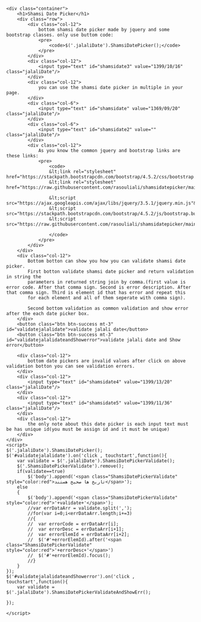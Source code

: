 
	<div class="container"> 
		<h1>Shamsi Date Picker</h1>
		<div class="row">
			<div class="col-12">
				bottom shamsi date picker made by jquery and some bootstrap classes. only use buttom code:
				<pre>
					<code>$('.jalaliDate').ShamsiDatePicker();</code>
				</pre>
			</div>
			<div class="col-12">
				<input type="text" id="shamsidate3" value="1399/10/16" class="jalaliDate"/>
			</div>
			<div class="col-12">
				you can use the shamsi date picker in multiple in your page.
			</div>
			<div class="col-6">
				<input type="text" id="shamsidate" value="1369/09/20" class="jalaliDate"/>
			</div>
			<div class="col-6">
				<input type="text" id="shamsidate2" value="" class="jalaliDate"/>
			</div>
			<div class="col-12">
				As you know the common jquery and bootstrap links are these links:
  				<pre>
					<code>
					&lt;link rel="stylesheet" href="https://stackpath.bootstrapcdn.com/bootstrap/4.5.2/css/bootstrap.min.css"&gt;
					&lt;link rel="stylesheet" href="https://raw.githubusercontent.com/rasouliali/shamsidatepicker/main/style.css"&gt;
					
					&lt;script src="https://ajax.googleapis.com/ajax/libs/jquery/3.5.1/jquery.min.js"&gt;&lt;/script&gt;
					&lt;script src="https://stackpath.bootstrapcdn.com/bootstrap/4.5.2/js/bootstrap.bundle.min.js"&gt;&lt;/script&gt;
					&lt;script src="https://raw.githubusercontent.com/rasouliali/shamsidatepicker/main/jalalidatepicker.js"&gt;&lt;/script&gt;
					
					</code>
				</pre>
			</div>
		</div>
		<div class="col-12">
			Bottom botton can show you how you can validate shamsi date picker. 
			First botton validate shamsi date picker and return validation in string the 
			parameters in returned string join by comma.(first value is error code. After that comma sign. Second is error description. After that comma sign. Third is element id that has error and repeat this 
			for each element and all of them seperate with comma sign).
			
			Second bottom validation as common validation and show error after the each date picker box.
		</div>
		<button class="btn btn-success mt-3" id="validatejalalidate">validate jalali date</button>
		<button class="btn btn-success mt-3" id="validatejalalidateandShowerror">validate jalali date and Show error</button>
		
		<div class="col-12">
			bottom date pickers are invalid values after click on above validation botton you can see validation errors.
		</div>
		<div class="col-12">
			<input type="text" id="shamsidate4" value="1399/13/20" class="jalaliDate"/>
		</div>
		<div class="col-12">
			<input type="text" id="shamsidate5" value="1399/11/36" class="jalaliDate"/>
		</div>
		<div class="col-12">
			the only note about this date picker is each input text must be has unique id(you must be assign id and it must be unique)
		</div>
	</div>
	<script>
	$('.jalaliDate').ShamsiDatePicker();
	$('#validatejalalidate').on('click , touchstart',function(){
		var validate = $('.jalaliDate').ShamsiDatePickerValidate();
		$('.ShamsiDatePickerValidate').remove();
		if(validate==true)
			$('body').append('<span class="ShamsiDatePickerValidate" style="color:red">تاریخ ها صحیح هستند</span>');
		else
		{
			$('body').append('<span class="ShamsiDatePickerValidate" style="color:red">'+validate+'</span>');
			//var errDataArr = validate.split(',');
			//for(var i=0;i<errDataArr.length;i+=3)
			//{
			//	var errorCode = errDataArr[i];
			//	var errorDesc = errDataArr[i+1];
			//	var errorElemId = errDataArr[i+2];
			//	$('#'+errorElemId).after('<span class="ShamsiDatePickerValidate" style="color:red">'+errorDesc+'</span>')
			//	$('#'+errorElemId).focus();
			//}
		}
	});
	$('#validatejalalidateandShowerror').on('click , touchstart',function(){
		var validate = $('.jalaliDate').ShamsiDatePickerValidateAndShowErr();
		
	});
	
	</script>

